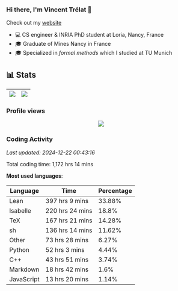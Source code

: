 ### Hi there, I'm Vincent Trélat 👋

Check out my [website](https://vtrelat.github.io)

-   💻 CS engineer & INRIA PhD student at Loria, Nancy, France
-   🎓 Graduate of Mines Nancy in France
-   🎓 Specialized in _formal methods_ which I studied at TU Munich

## 📊 **Stats**

| <img align="center" src="https://readme-stats.clckblog.space/api?username=VTrelat&show_icons=true&include_all_commits=true&theme=tokyonight&hide_border=true" /> | <img align="center" src="https://readme-stats.clckblog.space/api/top-langs/?username=VTrelat&layout=compact&theme=tokyonight&hide_border=true" /> |
| ---------------------------------------------------------------------------------------------------------------------------------------------------------------- | ------------------------------------------------------------------------------------------------------------------------------------------------- |

### Profile views

<p align="center">
 <img src="https://profile-counter.glitch.me/VTrelat/count.svg" />
</p>

<!--automations-->
### Coding Activity
_Last updated: 2024-12-22 00:43:16_

Total coding time: 1,172 hrs 14 mins

**Most used languages**:

| Language | Time | Percentage |
| ------------- | ------------- | ------------- |
| Lean | 397 hrs 9 mins | 33.88% |
| Isabelle | 220 hrs 24 mins | 18.8% |
| TeX | 167 hrs 21 mins | 14.28% |
| sh | 136 hrs 14 mins | 11.62% |
| Other | 73 hrs 28 mins | 6.27% |
| Python | 52 hrs 3 mins | 4.44% |
| C++ | 43 hrs 51 mins | 3.74% |
| Markdown | 18 hrs 42 mins | 1.6% |
| JavaScript | 13 hrs 20 mins | 1.14% |

